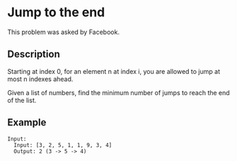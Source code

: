 # Jump to the end

This problem was asked by Facebook.

## Description

Starting at index 0, for an element n at index i, you are allowed to jump at most n indexes ahead. 

Given a list of numbers, find the minimum number of jumps to reach the end of the list.

## Example

```
Input:
  Input: [3, 2, 5, 1, 1, 9, 3, 4]
  Output: 2 (3 -> 5 -> 4)
```
